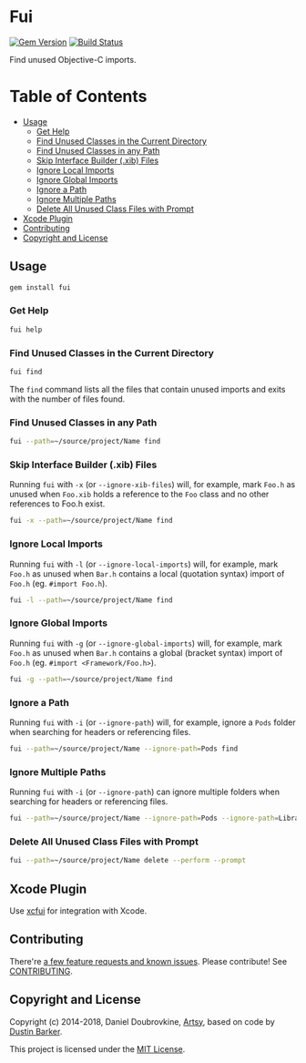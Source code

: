 Fui
==========

[![Gem Version](https://badge.fury.io/rb/fui.svg)](https://badge.fury.io/rb/fui)
[![Build Status](https://travis-ci.org/dblock/fui.svg)](https://travis-ci.org/dblock/fui)

Find unused Objective-C imports.

# Table of Contents

- [Usage](#usage)
  - [Get Help](#get-help)
  - [Find Unused Classes in the Current Directory](#find-unused-classes-in-the-current-directory)
  - [Find Unused Classes in any Path](#find-unused-classes-in-any-path)
  - [Skip Interface Builder (.xib) Files](#skip-interface-builder-xib-files)
  - [Ignore Local Imports](#ignore-local-imports)
  - [Ignore Global Imports](#ignore-global-imports)
  - [Ignore a Path](#ignore-a-path)
  - [Ignore Multiple Paths](#ignore-multiple-paths)
  - [Delete All Unused Class Files with Prompt](#delete-all-unused-class-files-with-prompt)
- [Xcode Plugin](#xcode-plugin)
- [Contributing](#contributing)
- [Copyright and License](#copyright-and-license)

## Usage

```sh
gem install fui
```

### Get Help

```sh
fui help
```

### Find Unused Classes in the Current Directory

```sh
fui find
```

The `find` command lists all the files that contain unused imports and exits with the number of files found.

### Find Unused Classes in any Path

```sh
fui --path=~/source/project/Name find
```

### Skip Interface Builder (.xib) Files

Running `fui` with `-x` (or `--ignore-xib-files`) will, for example, mark `Foo.h` as unused when `Foo.xib` holds a reference to the `Foo` class and no other references to Foo.h exist.

```sh
fui -x --path=~/source/project/Name find
```

### Ignore Local Imports

Running `fui` with `-l` (or `--ignore-local-imports`) will, for example, mark `Foo.h` as unused when `Bar.h` contains a local (quotation syntax) import of `Foo.h` (eg. `#import Foo.h`).

```sh
fui -l --path=~/source/project/Name find
```

### Ignore Global Imports

Running `fui` with `-g` (or `--ignore-global-imports`) will, for example, mark `Foo.h` as unused when `Bar.h` contains a global (bracket syntax) import of `Foo.h` (eg. `#import <Framework/Foo.h>`).

```sh
fui -g --path=~/source/project/Name find
```

### Ignore a Path

Running `fui` with `-i` (or `--ignore-path`) will, for example, ignore a `Pods` folder when searching for headers or referencing files.

```sh
fui --path=~/source/project/Name --ignore-path=Pods find
```

### Ignore Multiple Paths

Running `fui` with `-i` (or `--ignore-path`) can ignore multiple folders when searching for headers or referencing files.

```sh
fui --path=~/source/project/Name --ignore-path=Pods --ignore-path=Libraries find
```

### Delete All Unused Class Files with Prompt

```sh
fui --path=~/source/project/Name delete --perform --prompt
```

## Xcode Plugin

Use [xcfui](https://github.com/jcavar/xcfui) for integration with Xcode.

## Contributing

There're [a few feature requests and known issues](https://github.com/dblock/fui/issues). Please contribute! See [CONTRIBUTING](CONTRIBUTING.md).

## Copyright and License

Copyright (c) 2014-2018, Daniel Doubrovkine, [Artsy](http://artsy.github.io), based on code by [Dustin Barker](https://github.com/dstnbrkr).

This project is licensed under the [MIT License](LICENSE.md).
